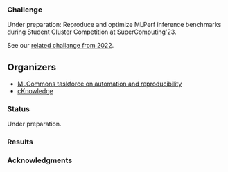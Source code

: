 ### Challenge

Under preparation: Reproduce and optimize MLPerf inference benchmarks during Student Cluster Competition at SuperComputing'23.

See our [related challange from 2022](https://access.cknowledge.org/playground/?action=challenges&name=optimize-mlperf-inference-scc2023).

## Organizers

* [MLCommons taskforce on automation and reproducibility](https://cKnowledge.org/mlcommons-taskforce)
* [cKnowledge](https://cKnowledge.org)

### Status

Under preparation.

### Results


### Acknowledgments
